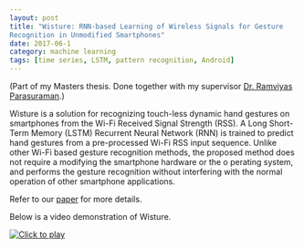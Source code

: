 ```yaml
---
layout: post
title: "Wisture: RNN-based Learning of Wireless Signals for Gesture
Recognition in Unmodified Smartphones"
date: 2017-06-1
category: machine learning
tags: [time series, LSTM, pattern recognition, Android]
---
```

(Part of my Masters thesis. Done together with my supervisor
[Dr. Ramviyas Parasuraman](https://sites.google.com/site/npramviyas/).)

Wisture is a solution for recognizing touch-less dynamic hand gestures
on smartphones from the Wi-Fi Received Signal Strength (RSS). A Long
Short-Term Memory (LSTM) Recurrent Neural Network (RNN) is trained to
predict hand gestures from a pre-processed Wi-Fi RSS input sequence.
Unlike other Wi-Fi based gesture recognition methods, the proposed
method does not require a modifying the smartphone hardware or the o
perating system, and performs the gesture recognition without
interfering with the normal operation of other smartphone applications.

Refer to our [paper](https://arxiv.org/abs/1707.08569)
for more details.

Below is a video demonstration of Wisture.

<a href="https://youtu.be/5v4KpAFvxpU" target="_blank"><img src="{{ site.baseurl }}/public/posts_imgs/wisture.png" title="Click to play"></a>